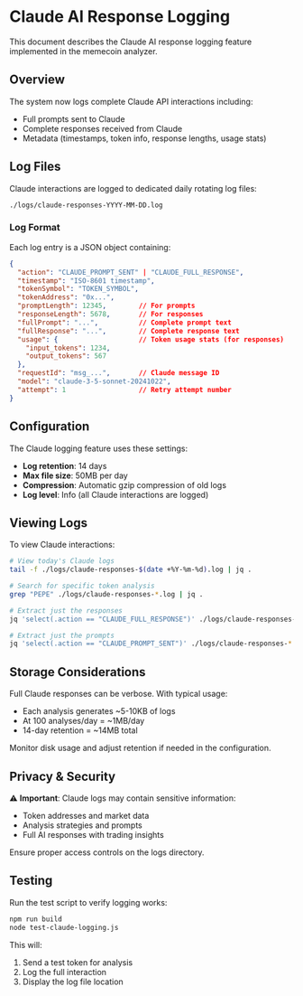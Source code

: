 # Claude AI Response Logging

This document describes the Claude AI response logging feature implemented in the memecoin analyzer.

## Overview

The system now logs complete Claude API interactions including:
- Full prompts sent to Claude
- Complete responses received from Claude
- Metadata (timestamps, token info, response lengths, usage stats)

## Log Files

Claude interactions are logged to dedicated daily rotating log files:

```
./logs/claude-responses-YYYY-MM-DD.log
```

### Log Format

Each log entry is a JSON object containing:

```json
{
  "action": "CLAUDE_PROMPT_SENT" | "CLAUDE_FULL_RESPONSE",
  "timestamp": "ISO-8601 timestamp",
  "tokenSymbol": "TOKEN_SYMBOL",
  "tokenAddress": "0x...",
  "promptLength": 12345,        // For prompts
  "responseLength": 5678,       // For responses
  "fullPrompt": "...",          // Complete prompt text
  "fullResponse": "...",        // Complete response text
  "usage": {                    // Token usage stats (for responses)
    "input_tokens": 1234,
    "output_tokens": 567
  },
  "requestId": "msg_...",       // Claude message ID
  "model": "claude-3-5-sonnet-20241022",
  "attempt": 1                  // Retry attempt number
}
```

## Configuration

The Claude logging feature uses these settings:

- **Log retention**: 14 days
- **Max file size**: 50MB per day
- **Compression**: Automatic gzip compression of old logs
- **Log level**: Info (all Claude interactions are logged)

## Viewing Logs

To view Claude interactions:

```bash
# View today's Claude logs
tail -f ./logs/claude-responses-$(date +%Y-%m-%d).log | jq .

# Search for specific token analysis
grep "PEPE" ./logs/claude-responses-*.log | jq .

# Extract just the responses
jq 'select(.action == "CLAUDE_FULL_RESPONSE")' ./logs/claude-responses-*.log

# Extract just the prompts
jq 'select(.action == "CLAUDE_PROMPT_SENT")' ./logs/claude-responses-*.log
```

## Storage Considerations

Full Claude responses can be verbose. With typical usage:
- Each analysis generates ~5-10KB of logs
- At 100 analyses/day = ~1MB/day
- 14-day retention = ~14MB total

Monitor disk usage and adjust retention if needed in the configuration.

## Privacy & Security

⚠️ **Important**: Claude logs may contain sensitive information:
- Token addresses and market data
- Analysis strategies and prompts
- Full AI responses with trading insights

Ensure proper access controls on the logs directory.

## Testing

Run the test script to verify logging works:

```bash
npm run build
node test-claude-logging.js
```

This will:
1. Send a test token for analysis
2. Log the full interaction
3. Display the log file location